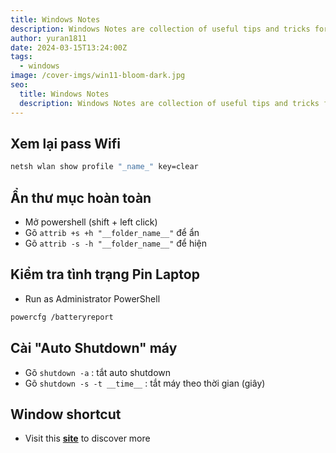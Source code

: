 ```yaml
---
title: Windows Notes
description: Windows Notes are collection of useful tips and tricks for Windows users.
author: yuran1811
date: 2024-03-15T13:24:00Z
tags:
  - windows
image: /cover-imgs/win11-bloom-dark.jpg
seo:
  title: Windows Notes
  description: Windows Notes are collection of useful tips and tricks for Windows users.
---
```


## Xem lại pass Wifi

```bash
netsh wlan show profile "_name_" key=clear
```

## Ẩn thư mục hoàn toàn

- Mở powershell (shift + left click)
- Gõ `attrib +s +h "__folder_name__"` để ẩn
- Gõ `attrib -s -h "__folder_name__"` để hiện

## Kiểm tra tình trạng Pin Laptop

- Run as Administrator PowerShell

```bash
powercfg /batteryreport
```

## Cài "Auto Shutdown" máy

- Gõ `shutdown -a` : tắt auto shutdown
- Gõ `shutdown -s -t __time__` : tắt máy theo thời gian (giây)

## Window shortcut

- Visit this [**site**](https://support.microsoft.com/en-us/windows/keyboard-shortcuts-in-windows-dcc61a57-8ff0-cffe-9796-cb9706c75eec) to discover more
